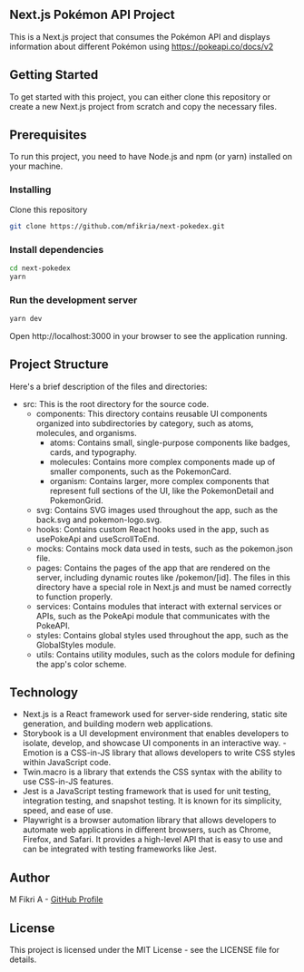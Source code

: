 ## Next.js Pokémon API Project
This is a Next.js project that consumes the Pokémon API and displays information about different Pokémon using https://pokeapi.co/docs/v2

## Getting Started
To get started with this project, you can either clone this repository or create a new Next.js project from scratch and copy the necessary files.

## Prerequisites
To run this project, you need to have Node.js and npm (or yarn) installed on your machine.

### Installing
Clone this repository

```bash
git clone https://github.com/mfikria/next-pokedex.git
```

### Install dependencies

```bash
cd next-pokedex
yarn
```

### Run the development server

```bash
yarn dev
```

Open http://localhost:3000 in your browser to see the application running.

## Project Structure
Here's a brief description of the files and directories:

- src: This is the root directory for the source code.
  - components: This directory contains reusable UI components organized into subdirectories by category, such as atoms, molecules, and organisms.
    - atoms: Contains small, single-purpose components like badges, cards, and typography.
    - molecules: Contains more complex components made up of smaller components, such as the PokemonCard.
    - organism: Contains larger, more complex components that represent full sections of the UI, like the PokemonDetail and PokemonGrid.
  - svg: Contains SVG images used throughout the app, such as the back.svg and pokemon-logo.svg.
  - hooks: Contains custom React hooks used in the app, such as usePokeApi and useScrollToEnd.
  - mocks: Contains mock data used in tests, such as the pokemon.json file.
  - pages: Contains the pages of the app that are rendered on the server, including dynamic routes like /pokemon/[id]. The files in this directory have a special role in Next.js and must be named correctly to function properly.
  - services: Contains modules that interact with external services or APIs, such as the PokeApi module that communicates with the PokeAPI.
  - styles: Contains global styles used throughout the app, such as the GlobalStyles module.
  - utils: Contains utility modules, such as the colors module for defining the app's color scheme.

## Technology
- Next.js is a React framework used for server-side rendering, static site generation, and building modern web applications.
- Storybook is a UI development environment that enables developers to isolate, develop, and showcase UI components in an interactive way. - Emotion is a CSS-in-JS library that allows developers to write CSS styles within JavaScript code.
- Twin.macro is a library that extends the CSS syntax with the ability to use CSS-in-JS features.
- Jest is a JavaScript testing framework that is used for unit testing, integration testing, and snapshot testing. It is known for its simplicity, speed, and ease of use.
- Playwright is a browser automation library that allows developers to automate web applications in different browsers, such as Chrome, Firefox, and Safari. It provides a high-level API that is easy to use and can be integrated with testing frameworks like Jest.

## Author
M Fikri A - [GitHub Profile](https://github.com.mfikria)

## License
This project is licensed under the MIT License - see the LICENSE file for details.